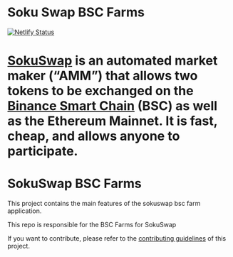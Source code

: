 # Soku Swap BSC Farms

[![Netlify Status](https://api.netlify.com/api/v1/badges/c6ef7e73-4a84-410d-83b0-b89326787dff/deploy-status)](https://app.netlify.com/sites/swap-master/deploys)

# [SokuSwap](https://sokuswap.finance/) is an automated market maker (“**AMM**”) that allows two tokens to be exchanged on the [Binance Smart Chain](https://www.binance.org/en/smartChain) (BSC) as well as the Ethereum Mainnet. It is fast, cheap, and allows anyone to participate.

# SokuSwap BSC Farms

This project contains the main features of the sokuswap bsc farm application.

This repo is responsible for the BSC Farms for SokuSwap

If you want to contribute, please refer to the [contributing guidelines](./CONTRIBUTING.md) of this project.
